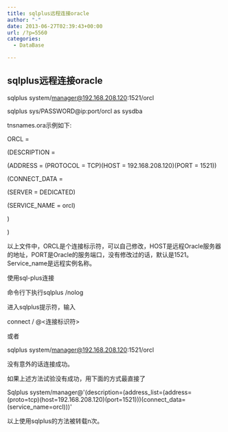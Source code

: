 ```yaml
---
title: sqlplus远程连接oracle
author: "-"
date: 2013-06-27T02:39:43+00:00
url: /?p=5560
categories:
  - DataBase

---
```

## sqlplus远程连接oracle
sqlplus system/manager@192.168.208.120:1521/orcl

sqlplus sys/PASSWORD@ip:port/orcl as sysdba

tnsnames.ora示例如下: 
  
ORCL =
  
(DESCRIPTION =
  
(ADDRESS = (PROTOCOL = TCP)(HOST = 192.168.208.120)(PORT = 1521))
  
(CONNECT_DATA =
  
(SERVER = DEDICATED)
  
(SERVICE_NAME = orcl)
  
)
  
)

以上文件中，ORCL是个连接标示符，可以自己修改，HOST是远程Oracle服务器的地址，PORT是Oracle的服务端口，没有修改过的话，默认是1521。Service_name是远程实例名称。

使用sql-plus连接
  
命令行下执行sqlplus /nolog
  
进入sqlplus提示符，输入
  
connect / @<连接标识符>
  
或者
  
sqlplus system/manager@192.168.208.120:1521/orcl
  
没有意外的话连接成功。
  
如果上述方法试验没有成功，用下面的方式最直接了
  
Sqlplus system/manager@'(description=(address_list=(address=(proto=tcp)(host=192.168.208.120)(port=1521)))(connect_data=(service_name=orcl)))'
  
以上使用sqlplus的方法被转载n次。